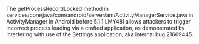The getProcessRecordLocked method in services/core/java/com/android/server/am/ActivityManagerService.java in ActivityManager in Android before 5.1.1 LMY48I allows attackers to trigger incorrect process loading via a crafted application, as demonstrated by interfering with use of the Settings application, aka internal bug 21669445.